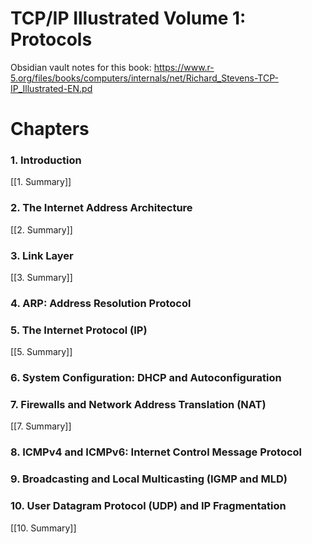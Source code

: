 # TCP/IP Illustrated Volume 1: Protocols

Obsidian vault notes for this book:
https://www.r-5.org/files/books/computers/internals/net/Richard_Stevens-TCP-IP_Illustrated-EN.pd

# Chapters
### 1. Introduction
[[1. Summary]]
### 2. The Internet Address Architecture
[[2. Summary]]
### 3. Link Layer
[[3. Summary]]
### 4. ARP: Address Resolution Protocol

### 5. The Internet Protocol (IP)
[[5. Summary]]
### 6. System Configuration: DHCP and Autoconfiguration

### 7. Firewalls and Network Address Translation (NAT)
[[7. Summary]]
### 8. ICMPv4 and ICMPv6: Internet Control Message Protocol

### 9. Broadcasting and Local Multicasting (IGMP and MLD)

### 10. User Datagram Protocol (UDP) and IP Fragmentation
[[10. Summary]]

